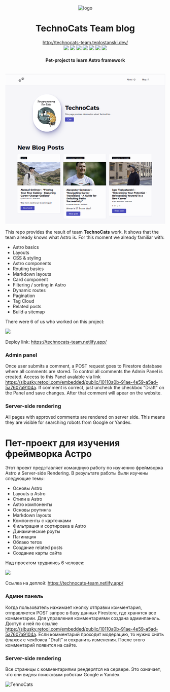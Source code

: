 <div align='center'>
  <img width='64' src='./src/icons/logomark.svg' alt='logo'/>
  
  <br/>
  
  <h1>TechnoCats Team blog</h1>
  <a href='http://technocats-team.teplostanski.dev/'>http://technocats-team.teplostanski.dev/</a>
  
  <br/>
  
  <img src='https://img.shields.io/website?down_color=red&down_message=offline&label=website&style=for-the-badge&up_color=green&up_message=online&url=https%3A%2F%2Ftechnocats-team.teplostanski.dev'/>
  <img src='https://img.shields.io/badge/-astro.js-0d1117?style=for-the-badge&logo=astro'/>
  <img src='https://img.shields.io/badge/-react-0d1117?style=for-the-badge&logo=react'/>
  <img src='https://img.shields.io/badge/-css3-0d1117?style=for-the-badge&logo=css3'/>
  <img src='https://img.shields.io/badge/-html5-0d1117?style=for-the-badge&logo=html5'/>
  <img src='https://img.shields.io/badge/-firebase-0d1117?style=for-the-badge&logo=firebase'/>
  <img src='https://img.shields.io/badge/-netlify-0d1117?style=for-the-badge&logo=netlify'/>
  <h4>Pet-project to learn Astro framework</h4>
  
  <br/>
  <img src='./src/assets/screenshot.png' alt='screenshot' />
</div>

This repo provides the result of team **TechnoCats** work. It shows that the team already knows what Astro is. For this moment we already familiar with:

- Astro basics
- Layouts
- CSS & styling
- Astro components
- Routing basics
- Markdown layouts
- Card component
- Filtering / sorting in Astro
- Dynamic routes
- Pagination
- Tag Cloud
- Related posts
- Build a sitemap

There were 6 of us who worked on this project:

<a href="https://github.com/Sibusky/technocats-astro-blog/graphs/contributors">
  <img src="https://contrib.rocks/image?repo=Sibusky/technocats-astro-blog" />
</a>

Deploy link: https://technocats-team.netlify.app/

### Admin panel

Once user submits a comment, a POST request goes to Firestore database where all comments are stored. To control all comments the Admin Panel is created. Access to this Panel avalable via link https://sibusky.retool.com/embedded/public/10110a0b-91ae-4e59-a5ad-5a7607a9104a. If comment is correct, just uncheck the checkbox "Draft" on the Panel and save changes. After that comment will apear on the website.

### Server-side rendering

All pages with approved comments are rendered on server side. This means they are visible for searching robots from Google or Yandex.

# Пет-проект для изучения фреймворка Астро

Этот проект представляет командную работу по изучению фреймворка Astro и Server-side Rendering. В результате работы были изучены следующие темы:

- Основы Astro
- Layouts в Astro
- Стили в Astro
- Astro компоненты
- Основы роутинга
- Markdown layouts
- Компоненты с карточками
- Фильтрация и сортировка в Astro
- Динамические роуты
- Пагинация
- Облако тегов
- Создание related posts
- Создание карты сайта

Над проектом трудились 6 человек:

<a href="https://github.com/Sibusky/technocats-astro-blog/graphs/contributors">
  <img src="https://contrib.rocks/image?repo=Sibusky/technocats-astro-blog" />
</a>

Ссылка на деплой: https://technocats-team.netlify.app/

### Админ панель

Когда пользователь нажимает кнопку отправки комментария, отправляется POST запрос в базу данных Firestore, где хранятся все комментарии. Для управления комментариями создана админпанель. Доступ к ней по ссылке https://sibusky.retool.com/embedded/public/10110a0b-91ae-4e59-a5ad-5a7607a9104a. Если комментарий проходит модерацию, то нужно снять флажок с чекбокса "Draft" и сохранить изменения. После этого комментарий появится на сайте.

### Server-side rendering

Все страницы с комментариями рендерятся на сервере. Это означает, что они видны поисковым роботам Google и Yandex.

<image src="./public/images/technoCats.jpg" alt="TehnoCats" width="304" height="374">
